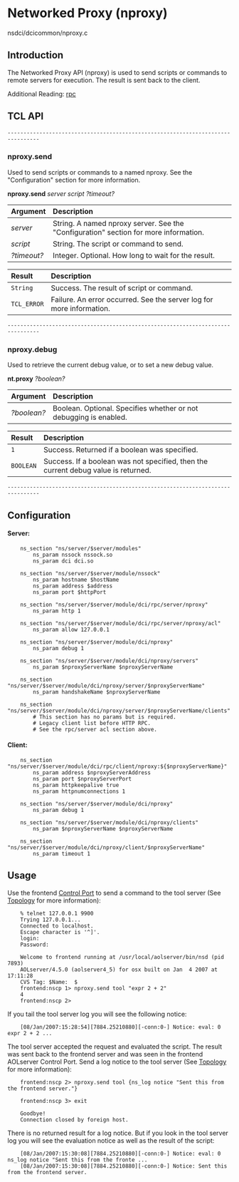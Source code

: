 # Networked Proxy (nproxy) #
nsdci/dcicommon/nproxy.c

## Introduction ##
The Networked Proxy API (nproxy) is used to send scripts or commands to remote servers for execution.  The result is sent back to the client.

Additional Reading: [rpc](rpc.md)

## TCL API ##
```
--------------------------------------------------------------------------------
```
### nproxy.send ###
Used to send scripts or commands to a named nproxy.  See the "Configuration" section for more information.

**nproxy.send** _server script ?timeout?_

| **Argument** | **Description** |
|:-------------|:----------------|
| _server_     | String. A named nproxy server. See the "Configuration" section for more information. |
| _script_     | String. The script or command to send. |
| _?timeout?_  | Integer. Optional. How long to wait for the result. |


| **Result** | Description |
|:-----------|:------------|
| `String`   | Success. The result of script or command. |
| `TCL_ERROR` | Failure. An error occurred. See the server log for more information. |

```
--------------------------------------------------------------------------------
```

### nproxy.debug ###
Used to retrieve the current debug value, or to set a new debug value.

**nt.proxy** _?boolean?_

| **Argument** | **Description** |
|:-------------|:----------------|
| _?boolean?_  | Boolean. Optional. Specifies whether or not debugging is enabled. |


| **Result** | **Description** |
|:-----------|:----------------|
| `1`        | Success. Returned if a boolean was specified. |
| `BOOLEAN`  | Success. If a boolean was not specified, then the current debug value is returned. |

```
--------------------------------------------------------------------------------
```

## Configuration ##
#### Server: ####
```
    ns_section "ns/server/$server/modules"
        ns_param nssock nssock.so
        ns_param dci dci.so

    ns_section "ns/server/$server/module/nssock"
        ns_param hostname $hostName
        ns_param address $address
        ns_param port $httpPort

    ns_section "ns/server/$server/module/dci/rpc/server/nproxy"
        ns_param http 1

    ns_section "ns/server/$server/module/dci/rpc/server/nproxy/acl"
        ns_param allow 127.0.0.1

    ns_section "ns/server/$server/module/dci/nproxy"
        ns_param debug 1

    ns_section "ns/server/$server/module/dci/nproxy/servers"
        ns_param $nproxyServerName $nproxyServerName

    ns_section "ns/server/$server/module/dci/nproxy/server/$nproxyServerName"
        ns_param handshakeName $nproxyServerName

    ns_section "ns/server/$server/module/dci/nproxy/server/$nproxyServerName/clients"
        # This section has no params but is required.
        # Legacy client list before HTTP RPC.
        # See the rpc/server acl section above. 
```
#### Client: ####
```
    ns_section "ns/server/$server/module/dci/rpc/client/nproxy:${$nproxyServerName}"
        ns_param address $nproxyServerAddress
        ns_param port $nproxyServerPort
        ns_param httpkeepalive true
        ns_param httpnumconnections 1

    ns_section "ns/server/$server/module/dci/nproxy"
        ns_param debug 1

    ns_section "ns/server/$server/module/dci/nproxy/clients"
        ns_param $nproxyServerName $nproxyServerName

    ns_section "ns/server/$server/module/dci/nproxy/client/$nproxyServerName"
        ns_param timeout 1
```

## Usage ##
Use the frontend [Control Port](http://code.google.com/p/aolserver/wiki/nscp) to send a command to the tool server (See [Topology](Topology.md) for more information):
```
    % telnet 127.0.0.1 9900
    Trying 127.0.0.1...
    Connected to localhost.
    Escape character is '^]'.
    login: 
    Password: 

    Welcome to frontend running at /usr/local/aolserver/bin/nsd (pid 7893)
    AOLserver/4.5.0 (aolserver4_5) for osx built on Jan  4 2007 at 17:11:28
    CVS Tag: $Name:  $
    frontend:nscp 1> nproxy.send tool "expr 2 + 2"
    4
    frontend:nscp 2> 
```
If you tail the tool server log you will see the following notice:
```
    [08/Jan/2007:15:28:54][7884.25210880][-conn:0-] Notice: eval: 0 expr 2 + 2 ...
```
The tool server accepted the request and evaluated the script. The result was sent back to the frontend server and was seen in the frontend AOLserver Control Port.  Send a log notice to the tool server (See [Topology](Topology.md) for more information):
```
    frontend:nscp 2> nproxy.send tool {ns_log notice "Sent this from the frontend server."}

    frontend:nscp 3> exit

    Goodbye!
    Connection closed by foreign host.
```
There is no returned result for a log notice. But if you look in the tool server log you will see the evaluation notice as well as the result of the script:
```
    [08/Jan/2007:15:30:08][7884.25210880][-conn:0-] Notice: eval: 0 ns_log notice "Sent this from the fronte ...
    [08/Jan/2007:15:30:08][7884.25210880][-conn:0-] Notice: Sent this from the frontend server.
```